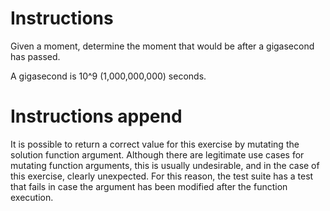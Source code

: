 # Instructions

Given a moment, determine the moment that would be after a gigasecond
has passed.

A gigasecond is 10^9 (1,000,000,000) seconds.

# Instructions append

It is possible to return a correct value for this exercise by mutating the solution function argument. Although there are legitimate use cases for mutating function arguments, this is usually undesirable, and in the case of this exercise, clearly unexpected. For this reason, the test suite has a test that fails in case the argument has been modified after the function execution.
